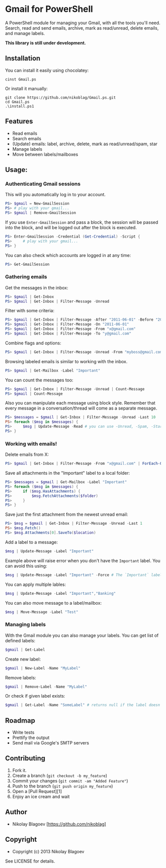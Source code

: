 # Gmail for PowerShell

A PowerShell module for managing your Gmail, with all the tools you'll need. Search, 
read and send emails, archive, mark as read/unread, delete emails, 
and manage labels.

__This library is still under development.__

## Installation

You can install it easily using chocolatey:

    cinst Gmail.ps

Or install it manually:

    git clone https://github.com/nikoblag/Gmail.ps.git
    cd Gmail.ps
    .\install.ps1

## Features

* Read emails
* Search emails
* (Update) emails: label, archive, delete, mark as read/unread/spam, star
* Manage labels
* Move between labels/mailboxes

## Usage:

### Authenticating Gmail sessions

This will you automatically log in to your account. 

```powershell
PS> $gmail = New-GmailSession
PS> # play with your gmail...
PS> $gmail | Remove-GmailSession
```

If you use `Enter-GmailSession` and pass a block, the session will be passed into the block, 
and will be logged out after the block is executed.

```powershell
PS> Enter-GmailSession -Credential (Get-Credential) -Script {
PS>     # play with your gmail...
PS> }
```

You can also check which accounts are logged in at any time:

```powershell
PS> Get-GmailSession
```

### Gathering emails
    
Get the messages in the inbox:

```powershell
PS> $gmail | Get-Inbox
PS> $gmail | Get-Inbox | Filter-Message -Unread
```

Filter with some criteria:

```powershell
PS> $gmail | Get-Inbox | Filter-Message -After "2011-06-01" -Before "2012-01-01"
PS> $gmail | Get-Inbox | Filter-Message -On "2011-06-01"
PS> $gmail | Get-Inbox | Filter-Message -From "x@gmail.com"
PS> $gmail | Get-Inbox | Filter-Message -To "y@gmail.com"
```

Combine flags and options:

```powershell
PS> $gmail | Get-Inbox | Filter-Message -Unread -From "myboss@gmail.com"
```

Browsing labeled emails is similar to working with the inbox.

```powershell
PS> $gmail | Get-Mailbox -Label "Important"
```

You can count the messages too:

```powershell
PS> $gmail | Get-Inbox | Filter-Message -Unread | Count-Message
PS> $gmail | Count-Message
```
    
Also you can manipulate each message using block style. Remember that every message in a conversation/thread will come as a separate message.

```powershell
PS> $messages = $gmail | Get-Inbox | Filter-Message -Unread -Last 10
PS> foreach ($msg in $messages) {
PS>     $msg | Update-Message -Read # you can use -Unread, -Spam, -Star, -Unstar, -Archive too
PS> }
```
    
### Working with emails!

Delete emails from X:

```powershell
PS> $gmail | Get-Inbox | Filter-Message -From "x@gmail.com" | ForEach-Object { Remove-Message $_ }
```

Save all attachments in the "Important" label to a local folder:

```powershell
PS> $messages = $gmail | Get-Mailbox -Label "Important"
PS> foreach ($msg in $messages) {
PS>     if ($msg.HasAttachments) {
PS>         $msg.FetchAttachments($folder)
PS>     }
PS> }
```

Save just the first attachment from the newest unread email:

```powershell
PS> $msg = $gmail | Get-Inbox | Filter-Message -Unread -Last 1
PS> $msg.Fetch()
PS> $msg.Attachments[0].SaveTo($location)
```

Add a label to a message:

```powershell
$msg | Update-Message -Label "Important"
```

Example above will raise error when you don't have the `Important` label. You can avoid this using:

```powershell
$msg | Update-Message -Label "Important" -Force # The `Important` label will be automatically created now
```

You can apply multiple lables:

```powershell
$msg | Update-Message -Label "Important","Banking"
```

You can also move message to a label/mailbox:

```powershell
$msg | Move-Message -Label "Test"
```

### Managing labels

With the Gmail module you can also manage your labels. You can get list of defined labels:

```powershell
$gmail | Get-Label
```

Create new label:

```powershell
$gmail | New-Label -Name "MyLabel"
```

Remove labels:

```powershell
$gmail | Remove-Label -Name "MyLabel"
```

Or check if given label exists:

```powershell
$gmail | Get-Label -Name "SomeLabel" # returns null if the label doesn't exist
```

## Roadmap
* Write tests
* Prettify the output
* Send mail via Google's SMTP servers

## Contributing

1. Fork it.
2. Create a branch (`git checkout -b my_feature`)
3. Commit your changes (`git commit -am "Added Feature"`)
4. Push to the branch (`git push origin my_feature`)
5. Open a [Pull Request][1]
6. Enjoy an ice cream and wait

## Author

* Nikolay Blagoev [https://github.com/nikoblag]

## Copyright

* Copyright (c) 2013 Nikolay Blagoev

See LICENSE for details.
